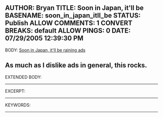 AUTHOR: Bryan
TITLE: Soon in Japan, it'll be
BASENAME: soon_in_japan_itll_be
STATUS: Publish
ALLOW COMMENTS: 1
CONVERT BREAKS: __default__
ALLOW PINGS: 0
DATE: 07/29/2005 12:39:30 PM
-----
BODY:
<a title="Soon in Japan, it'll be raining ads - Yahoo! News" href="http://news.yahoo.com/news?tmpl=story&cid=1510&e=1&u=/afp/20050724/tc_afp/japantechnology">Soon in Japan, it'll be raining ads</a>


As much as I dislike ads in general, this rocks.
-----
EXTENDED BODY:

-----
EXCERPT:

-----
KEYWORDS:

-----


